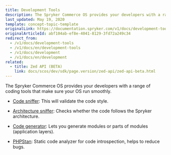 ```yaml
---
title: Development Tools
description: The Spryker Commerce OS provides your developers with a range of coding tools that make sure your OS run smoothly
last_updated: May 19, 2020
template: concept-topic-template
originalLink: https://documentation.spryker.com/v1/docs/development-tools
originalArticleId: abf104ab-ef8e-4041-8129-3fd72a249c34
redirect_from:
  - /v1/docs/development-tools
  - /v1/docs/en/development-tools
  - /v1/docs/development
  - /v1/docs/en/development
related:
  - title: Zed API (BETA)
    link: docs/scos/dev/sdk/page.version/zed-api/zed-api-beta.html
---
```


The Spryker Commerce OS provides your developers with a range of coding tools that make sure your OS run smoothly.

- [Code sniffer](/docs/scos/user/features/{{page.version}}/sdk/development-tools/code-sniffer.html): This will validate the code style.

- [Architecture sniffer](/docs/scos/user/features/{{page.version}}/sdk/development-tools/architecture-sniffer.html): Checks whether the code follows the Spryker architecture.

- [Code generator](/docs/scos/user/features/{{page.version}}/sdk/code-generator.html): Lets you generate modules or parts of modules (application layers).

- [PHPStan](/docs/scos/dev/sdk/{{page.version}}/development-tools/phpstan.html): Static code analyzer for code introspection, helps to reduce bugs.

<!--
**See also:**

* Learn about Collector
* Learn about Event
* Learn about File System
* Learn about Queue
* Learn about Zed API
* Learn about Data Feed module
* Learn about Error Handler
* Learn about Flysystem
* Check out our modules
* Learn about Installer
* Install Spryker from the recipe files
* Learn how to use Logger
* Learn about Sequence Number module
* Learn about Touch
* Handle Zed requests
-->
